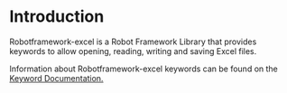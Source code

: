 <h1>Introduction</h1>
  Robotframework-excel is a Robot Framework Library that provides keywords to allow opening, reading, writing and saving Excel files.

  Information about Robotframework-excel keywords can be found on the <a href="https://github.com/Lucifer053/RobotFramework-Excel/tree/master/Doc/KeywordDocumentation.html" rel="nofollow">Keyword Documentation.</a>
